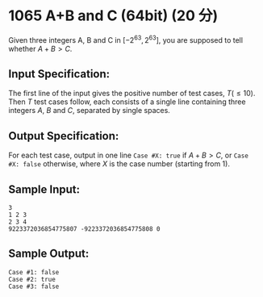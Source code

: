 # 1065 A+B and C (64bit) (20 分)

Given three integers A, B and C in $[−2^63,2^63]$, you are supposed to tell whether $A+B>C$.

## Input Specification:
The first line of the input gives the positive number of test cases, $T (≤10)$. Then $T$ test cases follow, each consists of a single line containing three integers $A$, $B$ and $C$, separated by single spaces.

## Output Specification:
For each test case, output in one line `Case #X: true` if $A+B>C$, or `Case #X: false` otherwise, where $X$ is the case number (starting from 1).

## Sample Input:
```
3
1 2 3
2 3 4
9223372036854775807 -9223372036854775808 0
```

## Sample Output:
```
Case #1: false
Case #2: true
Case #3: false
```
